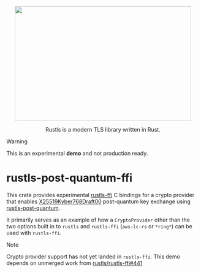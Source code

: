 <p align="center">
  <img width="460" height="300" src="https://raw.githubusercontent.com/rustls/rustls/main/admin/rustls-logo-web.png">
</p>

<p align="center">
Rustls is a modern TLS library written in Rust.
</p>

> [!WARNING]
> This is an experimental **demo** and not production ready.

# rustls-post-quantum-ffi

This crate provides experimental [rustls-ffi] C bindings for a crypto provider
that enables  [X25519Kyber768Draft00] post-quantum key exchange using [rustls-post-quantum].

It primarily serves as an example of how a `CryptoProvider` other than the two
options built in to `rustls` and `rustls-ffi` (`aws-lc-rs` or `*ring*`) can be
used with `rustls-ffi`.

> [!NOTE]
> Crypto provider support has not yet landed in `rustls-ffi`. This demo depends
> on unmerged work from [rustls/rustls-ffi#441]

[rustls-ffi]: https://github.com/rustls/rustls-ffi
[rustls-post-quantum]:  https://crates.io/crates/rustls-post-quantum
[X25519Kyber768Draft00]: https://datatracker.ietf.org/doc/draft-tls-westerbaan-xyber768d00/03/
[rustls/rustls-ffi#441]: https://github.com/rustls/rustls-ffi/pull/441
